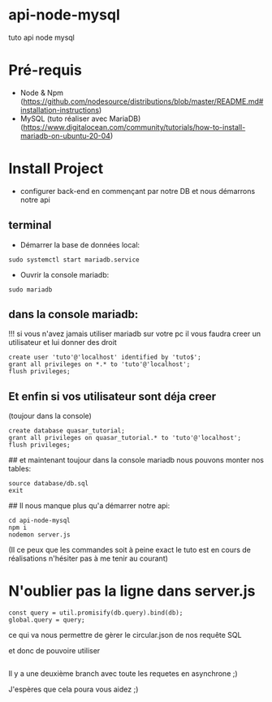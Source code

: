 # api-node-mysql
tuto api node mysql

# Pré-requis
  - Node & Npm 
  (https://github.com/nodesource/distributions/blob/master/README.md#installation-instructions)
  - MySQL (tuto réaliser avec MariaDB)
  (https://www.digitalocean.com/community/tutorials/how-to-install-mariadb-on-ubuntu-20-04)

# Install Project
  - configurer back-end en commençant par notre DB et nous démarrons notre api

## terminal
  - Démarrer la base de données local:
```
sudo systemctl start mariadb.service
```
  - Ouvrir la console mariadb:
```
sudo mariadb
```

## dans la console mariadb:

!!! si vous n'avez jamais utiliser mariadb sur votre pc il vous faudra creer un utilisateur et lui donner des droit

```
create user 'tuto'@'localhost' identified by 'tuto$';
grant all privileges on *.* to 'tuto'@'localhost';
flush privileges;
```
## Et enfin si vos utilisateur sont déja creer
(toujour dans la console)
```
create database quasar_tutorial;
grant all privileges on quasar_tutorial.* to 'tuto'@'localhost';
flush privileges;
```

## et maintenant toujour dans la console mariadb nous pouvons monter nos tables:
```
source database/db.sql
exit
```

## Il nous manque plus qu'a démarrer notre api:
```
cd api-node-mysql
npm i
nodemon server.js
```

(Il ce peux que les commandes soit à peine exact le tuto est en cours de réalisations n'hésiter pas à me tenir au courant)

# N'oublier pas la ligne dans server.js
```
const query = util.promisify(db.query).bind(db);
global.query = query;
```
ce qui va nous permettre de gèrer le circular.json de nos requête SQL

et donc de pouvoire utiliser
```

```

Il y a une deuxième branch avec toute les requetes en asynchrone ;)

J'espères que cela poura vous aidez ;)
